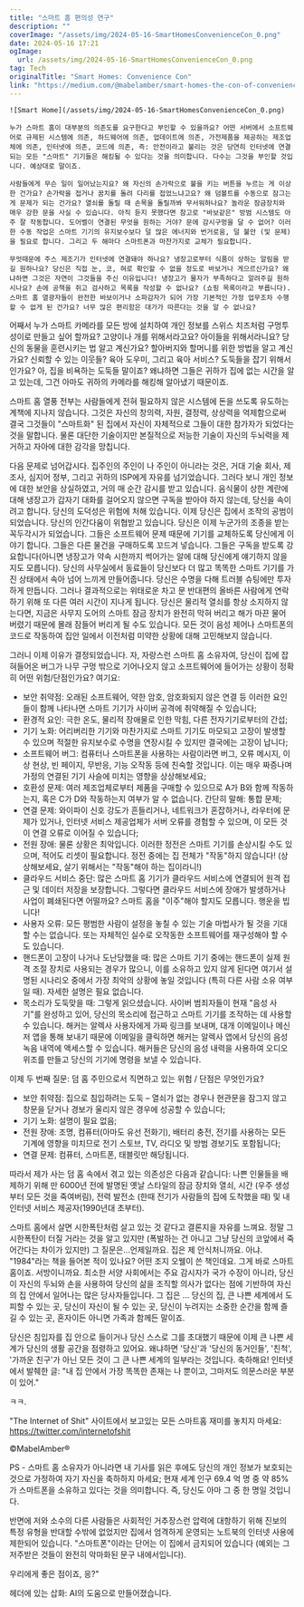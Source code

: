 ```yaml
---
title: "스마트 홈 편의성 연구"
description: ""
coverImage: "/assets/img/2024-05-16-SmartHomesConvenienceCon_0.png"
date: 2024-05-16 17:21
ogImage: 
  url: /assets/img/2024-05-16-SmartHomesConvenienceCon_0.png
tag: Tech
originalTitle: "Smart Homes: Convenience Con"
link: "https://medium.com/@mabelamber/smart-homes-the-con-of-convenience-b2da62852506"
---
```



```
![Smart Home](/assets/img/2024-05-16-SmartHomesConvenienceCon_0.png)

누가 스마트 홈이 대부분의 의존도를 요구한다고 부인할 수 있을까요? 어떤 서버에서 소프트웨어로 규제된 시스템에 의존, 하드웨어에 의존, 업데이트에 의존, 가전제품을 제공하는 제조업체에 의존, 인터넷에 의존, 코드에 의존, 즉: 안전이라고 불리는 것은 당연히 인터넷에 연결되는 모든 "스마트" 기기들은 해킹될 수 있다는 것을 의미합니다. 다수는 그것을 부인할 것입니다. 예상대로 말이죠.

사람들에게 무슨 일이 일어났는지요? 왜 자신의 손가락으로 불을 키는 버튼을 누르는 게 이상한 건가요? 손가락을 접거나 꿈치를 돌려 다리를 접었느냐고요? 왜 덤볼트를 수동으로 잠그는 게 문제가 되는 건가요? 열쇠를 돌릴 때 손목을 돌릴까봐 무서워하나요? 놀라운 잠금장치와 매우 강한 문을 사실 수 있습니다. 아직 듣지 못했다면 참고로 "바보같은" 방범 시스템도 아주 잘 작동합니다. 도어벨이 연결된 무엇을 원하는 거야? 문에 감시구멍을 달 수 없어? 이러한 수동 작업은 스마트 기기의 유지보수보다 덜 많은 에너지와 번거로움, 덜 불안 (및 문제)을 필요로 합니다. 그리고 두 해마다 스마트폰과 마찬가지로 교체가 필요합니다.

무엇때문에 주스 제조기가 인터넷에 연결돼야 하나요? 냉장고로부터 식품이 상하는 알림을 받길 원하나요? 당신은 직접 눈, 코, 혀로 확인할 수 없을 정도로 바보거나 게으르신가요? 왜냐하면 그것은 자연이 그것들을 주신 이유입니다! 냉장고가 물자가 부족하다고 알려주길 원하시나요? 손에 공책을 쥐고 검사하고 목록을 작성할 수 없나요? (쇼핑 목록이라고 부릅니다). 스마트 홈 열광자들이 완전한 바보이거나 소파감자가 되어 가장 기본적인 가정 업무조차 수행할 수 없게 된 건가요? 너무 많은 편리함은 대가가 따른다는 것을 알 수 없나요?
```

<div class="content-ad"></div>

어째서 누가 스마트 카메라를 모든 방에 설치하여 개인 정보를 스위스 치즈처럼 구멍투성이로 만들고 싶어 할까요? 고양이나 개를 위해서라고요? 아이들을 위해서라니요? 당신의 동물을 훈련시키는 법 알고 계신가요? 할아버지와 할머니를 위한 방법을 알고 계신가요? 신뢰할 수 있는 이웃들? 육아 도우미, 그리고 육아 서비스? 도둑들을 잡기 위해서인가요? 아, 집을 비욕하는 도둑들 말이죠? 왜냐하면 그들은 귀하가 집에 없는 시간을 알고 있는데, 그건 아마도 귀하의 카메라를 해킹해 알아냈기 때문이죠.

스마트 홈 열풍 전부는 사람들에게 전혀 필요하지 않은 시스템에 돈을 쓰도록 유도하는 계책에 지나지 않습니다. 그것은 자신의 창의력, 자원, 결정력, 상상력을 억제함으로써 결국 그것들이 "스마트화" 된 집에서 자신이 자체적으로 그들이 대한 참가자가 되었다는 것을 말합니다. 물론 대단한 기술이지만 본질적으로 저능한 기술이 자신의 두뇌력을 제거하고 자아에 대한 감각을 망칩니다.

다음 문제로 넘어갑시다. 집주인의 주인이 나 주인이 아니라는 것은, 거대 기술 회사, 제조사, 심지어 정부, 그리고 귀하의 ISP에게 자유를 넘기었습니다. 그러다 보니 개인 정보에 대한 보안을 상실하였고, 거의 매 순간 감시를 받고 있습니다. 음식물이 상한 계란에 대해 냉장고가 갑자기 대화를 걸어오지 않으면 구독을 받아야 하지 않는데, 당신을 속이려고 합니다. 당신의 도덕성은 위험에 처해 있습니다. 이제 당신은 집에서 조작의 공범이 되었습니다. 당신의 인간다움이 위협받고 있습니다. 당신은 이제 누군가의 조종을 받는 꼭두각시가 되었습니다. 그들은 소프트웨어 문제 때문에 기기를 교체하도록 당신에게 이야기 합니다. 그들은 다른 물건을 구매하도록 꼬드겨 넣습니다. 그들은 구독을 받도록 강요합니다(아니면 냉장고가 약속 시한까지 썩어가는 알에 대해 당신에게 얘기하지 않을지도 모릅니다). 당신의 사무실에서 동료들이 당신보다 더 많고 똑똑한 스마트 기기를 가진 상태에서 속아 넘어 느끼게 만들어줍니다. 당신은 수명을 다해 트러블 슈팅에만 투자하게 만듭니다. 그러나 결과적으로는 위태로운 차고 문 반대편의 올바른 사람에게 연락하기 위해 또 다른 여러 시간이 지나게 됩니다. 당신은 물리적 열쇠를 항상 소지하지 않는다면, 지금은 사무지 도어의 스마트 잠금 장치가 완전히 막혀 버리고 해가 마끈 물어 버렸기 때문에 몰래 잠들어 버리게 될 수도 있습니다. 모든 것이 음성 제어나 스마트폰의 코드로 작동하여 집안 일에서 이전처럼 미약한 상황에 대해 고민해보지 않습니다.

그러니 이제 이유가 결정되었습니다. 자, 자랑스런 스마트 홈 소유자여, 당신이 집에 잡혀들어온 버그가 나무 구멍 밖으로 기어나오지 않고 소프트웨어에 들어가는 상황이 정확히 어떤 위험/단점인가요? 여기요:

<div class="content-ad"></div>

- 보안 취약점: 오래된 소프트웨어, 약한 암호, 암호화되지 않은 연결 등 이러한 요인들이 함께 나타나면 스마트 기기가 사이버 공격에 취약해질 수 있습니다;
- 환경적 요인: 극한 온도, 물리적 장애물로 인한 막힘, 다른 전자기기로부터의 간섭;
- 기기 노화: 어리버리한 기기와 마찬가지로 스마트 기기도 마모되고 고장이 발생할 수 있으며 적절한 유지보수로 수명을 연장시킬 수 있지만 결국에는 고장이 납니다;
- 소프트웨어 버그: 컴퓨터나 스마트폰을 사용하는 사람이라면 버그, 오류 메시지, 이상 현상, 빈 페이지, 무반응, 기능 오작동 등에 친숙할 것입니다. 이는 매우 짜증나며 가정의 연결된 기기 사슬에 미치는 영향을 상상해보세요;
- 호환성 문제: 여러 제조업체로부터 제품을 구매할 수 있으므로 A가 B와 함께 작동하는지, 혹은 C가 D와 작동하는지 여부가 알 수 없습니다. 간단히 말해: 통합 문제;
- 연결 문제: 와이파이 신호 강도가 흔들리거나, 네트워크가 혼잡하거나, 라우터에 문제가 있거나, 인터넷 서비스 제공업체가 서버 오류를 경험할 수 있으며, 이 모든 것이 연결 오류로 이어질 수 있습니다;
- 전원 장애: 물론 상황은 최악입니다. 이러한 정전은 스마트 기기를 손상시킬 수도 있으며, 적어도 리셋이 필요합니다. 정전 중에는 집 전체가 "작동"하지 않습니다! (상상해보세요, 살기 위해서는 "작동"해야 하는 집이라니!)
- 클라우드 서비스 중단: 많은 스마트 홈 기기가 클라우드 서비스에 연결되어 원격 접근 및 데이터 저장을 보장합니다. 그렇다면 클라우드 서비스에 장애가 발생하거나 사업이 폐쇄된다면 어떨까요? 스마트 홈을 "이주"해야 할지도 모릅니다. 행운을 빕니다!
- 사용자 오류: 모든 평범한 사람이 설정을 놓칠 수 있는 기술 마법사가 될 것을 기대할 수는 없습니다. 또는 자체적인 실수로 오작동한 소프트웨어를 재구성해야 할 수도 있습니다.
- 핸드폰이 고장이 나거나 도난당했을 때: 많은 스마트 기기 중에는 핸드폰이 실제 원격 조절 장치로 사용되는 경우가 많으니, 이를 소유하고 있지 않게 된다면 여기서 설명된 시나리오 중에서 가장 최악의 상황에 놓일 것입니다 (특히 다른 사람 소유 여부일 때). 자세한 설명은 필요 없습니다.
- 목소리가 도둑맞을 때: 그렇게 읽으셨습니다. 사이버 범죄자들이 현재 "음성 사기"를 완성하고 있어, 당신의 목소리에 접근하고 스마트 기기를 조작하는 데 사용할 수 있습니다. 해커는 알렉사 사용자에게 가짜 링크를 보내며, 대개 이메일이나 메신저 앱을 통해 보내기 때문에 이메일을 클릭하면 해커는 알렉사 앱에서 당신의 음성 녹음 내역에 액세스할 수 있습니다. 해커들은 당신의 음성 내력을 사용하여 오디오 위조를 만들고 당신의 기기에 명령을 보낼 수 있습니다.

이제 두 번째 질문: 덤 홈 주민으로서 직면하고 있는 위험 / 단점은 무엇인가요?

- 보안 취약점: 집으로 침입하려는 도둑 – 열쇠가 없는 경우나 현관문을 잠그지 않고 창문을 닫거나 경보가 울리지 않은 경우에 성공할 수 있습니다;
- 기기 노화: 설명이 필요 없음;
- 전원 장애: 조명, 컴퓨터(아마도 유선 전화기), 배터리 충전, 전기를 사용하는 모든 기계에 영향을 미치므로 전기 스토브, TV, 라디오 및 방범 경보기도 포함됩니다;
- 연결 문제: 컴퓨터, 스마트폰, 태블릿만 해당됩니다.

따라서 제가 사는 덤 홈 속에서 겪고 있는 의존성은 다음과 같습니다: 나쁜 인물들을 배제하기 위해 만 6000년 전에 발명된 옛날 스타일의 잠금 장치와 열쇠, 시간 (우주 생성부터 모든 것을 죽여버림), 전력 발전소 (한때 전기가 사람들의 집에 도착했을 때) 및 내 인터넷 서비스 제공자(1990년대 초부터).

<div class="content-ad"></div>

스마트 홈에서 살면 시한폭탄처럼 살고 있는 것 같다고 결론지을 자유를 느껴요. 정말 그 시한폭탄이 터질 거라는 것을 알고 있지만 (폭발하는 건 아니고 그냥 당신의 코앞에서 죽어간다는 차이가 있지만) 그 질문은...언제일까요. 집은 제 안식처니까요. 아냐.
"1984"라는 책을 들어본 적이 있나요? 어떤 조지 오웰이 쓴 책인데요. 그게 바로 스마트 홈이죠. 서방이니까요. 최소한 서양 사회에서는 주요 감시자가 국가 수장이 아니라, 당신이 자신의 두뇌와 손을 사용하여 당신의 삶을 조직할 의사가 없다는 점에 기반하여 자신의 집 안에서 일어나는 많은 당사자들입니다. 그 집은 ... 당신의 집, 큰 나쁜 세계에서 도피할 수 있는 곳, 당신이 자신이 될 수 있는 곳, 당신이 누려지는 소중한 순간을 함께 즐길 수 있는 곳, 혼자이든 아니면 가족과 함께든 말이죠.

당신은 침입자를 집 안으로 들이거나 당신 스스로 그를 초대했기 때문에 이제 큰 나쁜 세계가 당신의 생활 공간을 점령하고 있어요. 왜냐하면 '당신'과 '당신의 동거인들', '친척', '가까운 친구'가 아닌 모든 것이 그 큰 나쁜 세계의 일부라는 것입니다. 축하해요!
인터넷에서 발췌한 글: "내 집 안에서 가장 똑똑한 존재는 나 뿐이고, 그마저도 의문스러운 부분이 있어."

ㅋㅋ.

<div class="content-ad"></div>

"The Internet of Shit" 사이트에서 보고있는 모든 스마트홈 재미를 놓치지 마세요: https://twitter.com/internetofshit

©MabelAmber®

PS - 스마트 홈 소유자가 아니라면 내 기사를 읽은 후에도 당신의 개인 정보가 보호되는 것으로 가정하여 자기 자신을 축하하지 마세요; 현재 세계 인구 69.4 억 명 중 약 85%가 스마트폰을 소유하고 있다는 것을 의미합니다. 즉, 당신도 아마 그 중 한 명일 것입니다. 

반면에 저와 소수의 다른 사람들은 사회적인 거추장스런 압력에 대항하기 위해 진보의 특정 유형을 반대할 수밖에 없었지만 집에서 엄격하게 운영되는 노트북의 인터넷 사용에 제한되어 있습니다. "스마트폰"이라는 단어는 이 집에서 금지되어 있습니다 (예외는 그 저주받은 것들이 완전히 악마화된 문구 내에서입니다). 

우리에게 좋은 점이죠, 응?"

헤더에 있는 삽화: AI의 도움으로 만들어졌습니다.